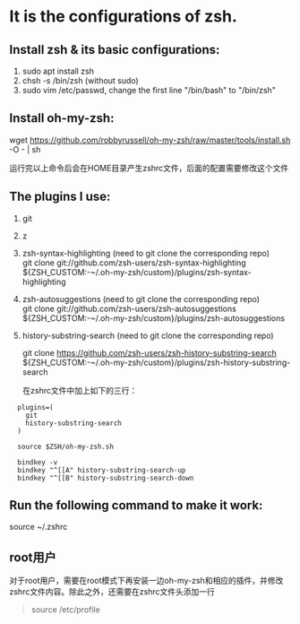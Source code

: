 # It is the configurations of zsh.

## Install zsh & its basic configurations:  
1. sudo apt install zsh
2. chsh -s /bin/zsh (without sudo)
3. sudo vim /etc/passwd, change the first line "/bin/bash" to "/bin/zsh"

## Install oh-my-zsh:  
wget https://github.com/robbyrussell/oh-my-zsh/raw/master/tools/install.sh -O - | sh

运行完以上命令后会在HOME目录产生zshrc文件，后面的配置需要修改这个文件

## The plugins I use:  
1. git

2. z

3. zsh-syntax-highlighting (need to git clone the corresponding repo)  
	git clone git://github.com/zsh-users/zsh-syntax-highlighting ${ZSH_CUSTOM:-~/.oh-my-zsh/custom}/plugins/zsh-syntax-highlighting
	
4. zsh-autosuggestions (need to git clone the corresponding repo)  
	git clone git://github.com/zsh-users/zsh-autosuggestions ${ZSH_CUSTOM:-~/.oh-my-zsh/custom}/plugins/zsh-autosuggestions
	
5. history-substring-search (need to git clone the corresponding repo)  

   git clone https://github.com/zsh-users/zsh-history-substring-search ${ZSH_CUSTOM:-~/.oh-my-zsh/custom}/plugins/zsh-history-substring-search
   
   在zshrc文件中加上如下的三行：

```
  plugins=(
    git
    history-substring-search
  )

  source $ZSH/oh-my-zsh.sh

  bindkey -v
  bindkey "^[[A" history-substring-search-up
  bindkey "^[[B" history-substring-search-down
```



## Run the following command to make it work:
source ~/.zshrc

## root用户

对于root用户，需要在root模式下再安装一边oh-my-zsh和相应的插件，并修改zshrc文件内容。除此之外，还需要在zshrc文件头添加一行

> source /etc/profile

